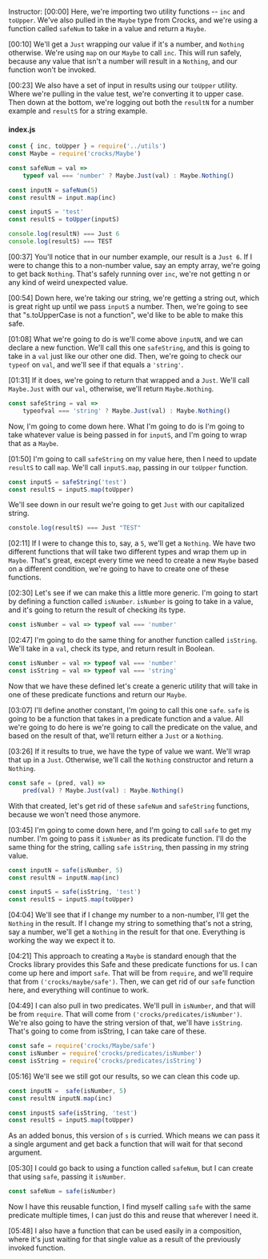 Instructor: [00:00] Here, we're importing two utility functions -- `inc` and `toUpper`. We've also pulled in the `Maybe` type from Crocks, and we're using a function called `safeNum` to take in a value and return a `Maybe`. 

[00:10] We'll get a `Just` wrapping our value if it's a number, and `Nothing` otherwise. We're using `map` on our `Maybe` to call `inc`. This will run safely, because any value that isn't a number will result in a `Nothing`, and our function won't be invoked. 

[00:23] We also have a set of input in results using our `toUpper` utility. Where we're pulling in the value test, we're converting it to upper case. Then down at the bottom, we're logging out both the `resultN` for a number example and `resultS` for a string example. 

#### index.js
```javascript
const { inc, toUpper } = require('../utils')
const Maybe = require('crocks/Maybe')

const safeNum = val => 
    typeof val === 'number' ? Maybe.Just(val) : Maybe.Nothing() 

const inputN = safeNum(5)
const resultN = input.map(inc)

const inputS = 'test'
const resultS = toUpper(inputS)

console.log(resultN) === Just 6
console.log(resultS) === TEST
```

[00:37] You'll notice that in our number example, our result is a `Just 6`. If I were to change this to a non-number value, say an empty array, we're going to get back `Nothing`. That's safely running over `inc`, we're not getting n or any kind of weird unexpected value. 

[00:54] Down here, we're taking our string, we're getting a string out, which is great right up until we pass `inputS` a number. Then, we're going to see that "s.toUpperCase is not a function", we'd like to be able to make this safe. 

[01:08] What we're going to do is we'll come above `inputN`, and we can declare a new function. We'll call this one `safeString`, and this is going to take in a `val` just like our other one did. Then, we're going to check our `typeof` on `val`, and we'll see if that equals a `'string'`. 

[01:31] If it does, we're going to return that wrapped and a `Just`. We'll call `Maybe.Just` with our `val`, otherwise, we'll return `Maybe.Nothing`. 

```javascript
const safeString = val => 
    typeofval === 'string' ? Maybe.Just(val) : Maybe.Nothing()
```

Now, I'm going to come down here. What I'm going to do is I'm going to take whatever value is being passed in for `inputS`, and I'm going to wrap that as a `Maybe`. 

[01:50] I'm going to call `safeString` on my value here, then I need to update `resultS` to call `map`. We'll call `inputS.map`, passing in our `toUpper` function. 

```javascript
const inputS = safeString('test')
const resultS = inputS.map(toUpper)
```

We'll see down in our result we're going to get `Just` with our capitalized string. 

```javascript
constole.log(resultS) === Just "TEST"
```

[02:11] If I were to change this to, say, a `5`, we'll get a `Nothing`. We have two different functions that will take two different types and wrap them up in `Maybe`. That's great, except every time we need to create a new `Maybe` based on a different condition, we're going to have to create one of these functions. 

[02:30] Let's see if we can make this a little more generic. I'm going to start by defining a function called `isNumber`. `isNumber` is going to take in a value, and it's going to return the result of checking its type. 

```javascript
const isNumber = val => typeof val === 'number'
```

[02:47] I'm going to do the same thing for another function called `isString`. We'll take in a `val`, check its type, and return result in Boolean. 

```javascript
const isNumber = val => typeof val === 'number'
const isString = val => typeof val === 'string'
```

Now that we have these defined let's create a generic utility that will take in one of these predicate functions and return our `Maybe`. 

[03:07] I'll define another constant, I'm going to call this one `safe`. `safe` is going to be a function that takes in a predicate function and a value. All we're going to do here is we're going to call the predicate on the value, and based on the result of that, we'll return either a `Just` or a `Nothing`. 

[03:26] If it results to true, we have the type of value we want. We'll wrap that up in a `Just`. Otherwise, we'll call the `Nothing` constructor and return a `Nothing`. 

```javascript
const safe = (pred, val) => 
    pred(val) ? Maybe.Just(val) : Maybe.Nothing()
```

With that created, let's get rid of these `safeNum` and `safeString` functions, because we won't need those anymore. 

[03:45] I'm going to come down here, and I'm going to call `safe` to get my number. I'm going to pass it `isNumber` as its predicate function. I'll do the same thing for the string, calling `safe` `isString`, then passing in my string value. 

```javascript
const inputN = safe(isNumber, 5)
const resultN = inputN.map(inc)

const inputS = safe(isString, 'test')
const resultS = inputS.map(toUpper)
```

[04:04] We'll see that if I change my number to a non-number, I'll get the `Nothing` in the result. If I change my string to something that's not a string, say a number, we'll get a `Nothing` in the result for that one. Everything is working the way we expect it to. 

[04:21] This approach to creating a `Maybe` is standard enough that the Crocks library provides this Safe and these predicate functions for us. I can come up here and import `safe`. That will be from `require`, and we'll require that from `('crocks/maybe/safe')`. Then, we can get rid of our `safe` function here, and everything will continue to work. 

[04:49] I can also pull in two predicates. We'll pull in `isNumber`, and that will be from `require`. That will come from `('crocks/predicates/isNumber')`. We're also going to have the string version of that, we'll have `isString`. That's going to come from isString, I can take care of these. 

```javascript
const safe = require('crocks/Maybe/safe')
const isNumber = require('crocks/predicates/isNumber')
const isString = require('crocks/predicates/isString')
```

[05:16] We'll see we still got our results, so we can clean this code up. 

```javascript
const inputN =  safe(isNumber, 5)
const resultN inputN.map(inc)

const inpustS safe(isString, 'test')
const resultS = inputS.map(toUpper)
```

As an added bonus, this version of `s` is curried. Which means we can pass it a single argument and get back a function that will wait for that second argument. 

[05:30] I could go back to using a function called `safeNum`, but I can create that using `safe`, passing it `isNumber`. 

```javascript
const safeNum = safe(isNumber)
```

Now I have this reusable function, I find myself calling `safe` with the same predicate multiple times, I can just do this and reuse that wherever I need it. 

[05:48] I also have a function that can be used easily in a composition, where it's just waiting for that single value as a result of the previously invoked function.